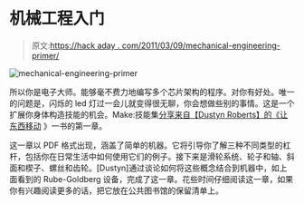 # 机械工程入门

> 原文:[https://hack aday . com/2011/03/09/mechanical-engineering-primer/](https://hackaday.com/2011/03/09/mechanical-engineering-primer/)

![](../Images/7556565fd84846ec7b9be4b4954399eb.png "mechanical-engineering-primer")

所以你是电子大师。能够毫不费力地编写多个芯片架构的程序。对你有好处。唯一的问题是，闪烁的 led 灯过一会儿就变得很无聊，你会想做些别的事情。这是一个扩展你身体构造技能的机会。Make:技能集[分享来自【Dustyn Roberts】的《让东西移动](http://blog.makezine.com/archive/2011/03/skill-set-intro-to-mechanism-and-machines.html) 》一书的第一章。

这一章以 PDF 格式出现，涵盖了简单的机器。它将引导你了解三种不同类型的杠杆，包括你在日常生活中如何使用它们的例子。接下来是滑轮系统、轮子和轴、斜面和楔子、螺丝和齿轮。[Dustyn]通过谈论如何将这些概念结合到机器中，如上面看到的 Rube-Goldberg 设备，完成了这一章。花些时间仔细阅读这一章，如果你有兴趣阅读更多的话，把它放在公共图书馆的保留清单上。